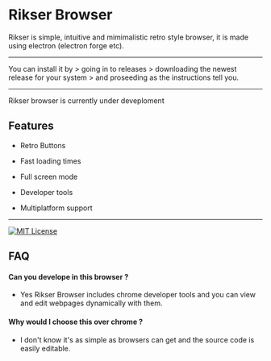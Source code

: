 
# Rikser Browser

Rikser is simple, intuitive and mimimalistic retro style browser, it is made using electron (electron forge etc).


---

You can install it by > going in to releases > downloading the newest release for your system > and proseeding as the instructions tell you. 



--- 



Rikser browser is currently under deveploment 


## Features

- Retro Buttons

- Fast loading times

- Full screen mode

- Developer tools

- Multiplatform support


---



[![MIT License](https://img.shields.io/badge/License-MIT-green.svg)](https://choosealicense.com/licenses/mit/)


## FAQ

#### Can you develope in this browser ?

   - Yes Rikser Browser includes chrome developer tools and you can view and edit webpages dynamically with them.

#### Why would I choose this over chrome ?

   - I don't know it's as simple as browsers can get and the source code is easily editable.

   

